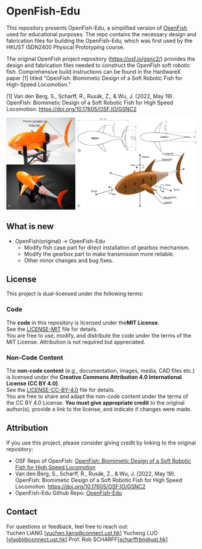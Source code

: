 # OpenFish-Edu
This repository presents OpenFish-Edu, a simplified version of [OpenFish](https://osf.io/gsnc2/) used for educational purposes. The repo contains the necessary design and fabrication files for building the OpenFish-Edu, which was first used by the HKUST ISDN2400 Physical Prototyping course.

The original OpenFish project repository (https://osf.io/gsnc2/) provides the design and fabrication files needed to construct the OpenFish soft robotic fish. Comprehensive build instructions can be found in the HardwareX paper [1] titled "OpenFish: Biomimetic Design of a Soft Robotic Fish for High-Speed Locomotion."

[1] Van den Berg, S., Scharff, R., Rusák, Z., & Wu, J. (2022, May 19). OpenFish: Biomimetic Design of a Soft Robotic Fish for High Speed Locomotion. https://doi.org/10.17605/OSF.IO/GSNC2

![Openfish Preview. Image adopted from [1]](/MEDIA/OpenFish-org-preview.jpg)

## What is new
- OpenFish(original) -> OpenFish-Edu
    - Modify fish case part for direct installation of gearbox mechanism.
    - Modify the gearbox part to make transmission more reliable.
    - Other minor changes and bug fixes.

## License

This project is dual-licensed under the following terms:

### Code

The ​**code** in this repository is licensed under the ​**MIT License**.  
See the [LICENSE-MIT](LICENSE-MIT) file for details.  
You are free to use, modify, and distribute the code under the terms of the MIT License. Attribution is not required but appreciated.

### Non-Code Content

The ​**non-code content** (e.g., documentation, images, media, CAD files etc.) is licensed under the ​**Creative Commons Attribution 4.0 International License (CC BY 4.0)**.  
See the [LICENSE-CC-BY-4.0](LICENSE-CC-BY-4.0) file for details.  
You are free to share and adapt the non-code content under the terms of the CC BY 4.0 License. ​**You must give appropriate credit** to the original author(s), provide a link to the license, and indicate if changes were made.

## Attribution
If you use this project, please consider giving credit by linking to the original repository:  
- OSF Repo of OpenFish: [OpenFish: Biomimetic Design of a Soft Robotic Fish for High Speed Locomotion](https://osf.io/gsnc2/)
- Van den Berg, S., Scharff, R., Rusák, Z., & Wu, J. (2022, May 19). OpenFish: Biomimetic Design of a Soft Robotic Fish for High Speed Locomotion. https://doi.org/10.17605/OSF.IO/GSNC2
- OpenFish-Edu Github Repo: [OpenFish-Edu](https://github.com/HKUST-ISD-Soft-Robotics-Lab/OpenFish-Edu)

## Contact
For questions or feedback, feel free to reach out:  
Yuchen LIANG [yuchen.liang@connect.ust.hk]  Yucheng LUO [yluobl@connect.ust.hk]  Prof. Rob SCHARFF[scharffrbn@ust.hk]
